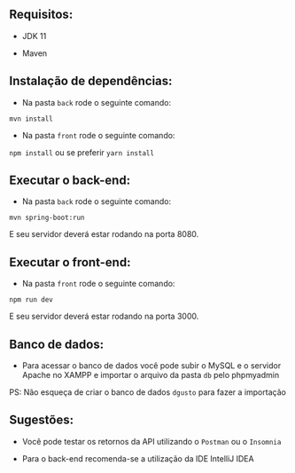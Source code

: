 ## Requisitos:

- JDK 11

<!-- Instalação: https://jdk.java.net/archive/ -->
<!-- Configurando no windows: adicionar a variável de ambiente JAVA_HOME: https://www.devmedia.com.br/preparacao-do-ambiente-para-desenvolvimento-em-java/25188 -->

- Maven
<!-- Instalação: https://maven.apache.org/index.html -->
<!-- Configurando no windows: adicionar a variável de ambiente MAVEN_HOME: https://pt.stackoverflow.com/questions/259927/como-configurar-vari%C3%A1veis-de-ambiente-maven-java -->

## Instalação de dependências:

- Na pasta `back` rode o seguinte comando:

``mvn install``

- Na pasta `front` rode o seguinte comando:

``npm install`` ou se preferir ``yarn install`` 

## Executar o back-end:

- Na pasta `back` rode o seguinte comando:

``mvn spring-boot:run`` 

E seu servidor deverá estar rodando na porta 8080.

## Executar o front-end:

- Na pasta `front` rode o seguinte comando:

``npm run dev`` 

E seu servidor deverá estar rodando na porta 3000.

## Banco de dados:

- Para acessar o banco de dados você pode subir o MySQL e o servidor Apache no XAMPP e importar o arquivo da pasta `db` pelo phpmyadmin

PS: Não esqueça de criar o banco de dados `dgusto` para fazer a importação

## Sugestões:

- Você pode testar os retornos da API utilizando o ``Postman`` ou o ``Insomnia``

<!-- Postman download for Windows: https://www.postman.com/downloads/ -->
<!-- Insomnia download for Windows: https://insomnia.rest/download  -->

- Para o back-end recomenda-se a utilização da IDE IntelliJ IDEA
<!-- IntelliJ IDEA download for Windows:https://www.jetbrains.com/pt-br/idea/download  -->
